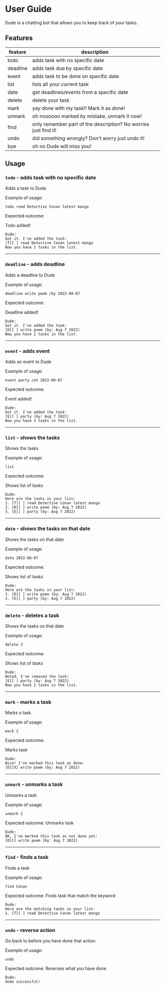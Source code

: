 # User Guide
Dude is a chatting bot that allows you to keep track of your tasks.

## Features 

| feature  | description                                  |
|----------|----------------------------------------------|
| todo     | adds task with no specific date              
| deadline | adds task due by specific date               
| event    | adds task to be done on specific date        
| list     | lists all your current task                  |
|date| get deadlines/events from a specific date
| delete   | delete your task                             |
| mark     | yay done with my task!! Mark it as done!     
| unmark   | oh noooooo marked by mistake, unmark it now! |
|find| only remember part of the description? No worries just find it!
|undo | did something wrongly? Don't worry just undo it!
|bye| oh no Dude will miss you!

## Usage

### `todo` - adds task with no specific date

Adds a task to Dude 

Example of usage: 

`todo read Detective Conan latest manga`

Expected outcome:

Todo added!
```
Dude:
Got it. I've added the task:
[T][ ] read Detective Conan latest manga
Now you have 1 tasks in the list.
```
---
### `deadline` - adds deadline 

Adds a deadline to Dude

Example of usage:

`deadline write poem /by 2022-08-07`

Expected outcome:

Deadline added!
```
Dude:
Got it. I've added the task:
[D][ ] write poem (by: Aug 7 2022)
Now you have 2 tasks in the list.
```
---
### `event` - adds event 

Adds an event to Dude

Example of usage:

`event party /at 2022-08-07`

Expected outcome:

Event added!
```
Dude:
Got it. I've added the task:
[E][ ] party (by: Aug 7 2022)
Now you have 3 tasks in the list.
```
---

### `list` - shows the tasks

Shows the tasks

Example of usage:

`list`

Expected outcome:

Shows list of tasks
```
Dude:
Here are the tasks in your list: 
1. [T][ ] read Detective Conan latest manga
2. [D][ ] write poem (by: Aug 7 2022)
3. [E][ ] party (by: Aug 7 2022)
```
---

### `date` - shows the tasks on that date

Shows the tasks on that date

Example of usage:

`date 2022-08-07`

Expected outcome:

Shows list of tasks
```
Dude:
Here are the tasks in your list: 
1. [D][ ] write poem (by: Aug 7 2022)
2. [E][ ] party (by: Aug 7 2022)
```
---


### `delete` - deletes a task 
Shows the tasks on that date

Example of usage:

`delete 3`

Expected outcome:

Shows list of tasks
```
Dude:
Noted. I've removed the task:
[E][ ] party (by: Aug 7 2022)
Now you have 2 tasks in the list.
```
---

### `mark` - marks a task
Marks a task

Example of usage:

`mark 2`

Expected outcome:

Marks task
```
Dude:
Nice! I've marked this task as done:
[D][X] write poem (by: Aug 7 2022)
```
---

### `unmark` - unmarks a task
Unmarks a task

Example of usage:

`unmark 2`

Expected outcome:
Unmarks task
```
Dude:
OK, I've marked this task as not done yet:
[D][] write poem (by: Aug 7 2022)
```
---
### `find` - finds a task
Finds a task

Example of usage:

`find Conan`

Expected outcome:
Finds task that match the keyword
```
Dude:
Here are the matching tasks in your list:
1. [T][ ] read Detective Conan latest manga
```
---
### `undo` - reverse action
Go back to before you have done that action

Example of usage:

`undo`

Expected outcome:
Reverses what you have done
```
Dude:
Undo successful!
```